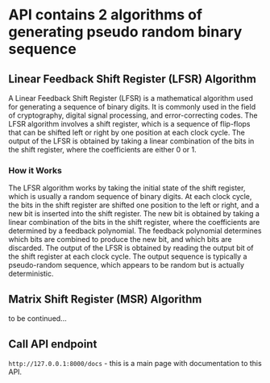 # API contains 2 algorithms of generating pseudo random binary sequence

## Linear Feedback Shift Register (LFSR) Algorithm

A Linear Feedback Shift Register (LFSR) is a mathematical algorithm used for generating a sequence of binary digits. It is commonly used in the field of cryptography, digital signal processing, and error-correcting codes.
The LFSR algorithm involves a shift register, which is a sequence of flip-flops that can be shifted left or right by one position at each clock cycle. The output of the LFSR is obtained by taking a linear combination of the bits in the shift register, where the coefficients are either 0 or 1.

### How it Works

The LFSR algorithm works by taking the initial state of the shift register, which is usually a random sequence of binary digits. At each clock cycle, the bits in the shift register are shifted one position to the left or right, and a new bit is inserted into the shift register.
The new bit is obtained by taking a linear combination of the bits in the shift register, where the coefficients are determined by a feedback polynomial. The feedback polynomial determines which bits are combined to produce the new bit, and which bits are discarded.
The output of the LFSR is obtained by reading the output bit of the shift register at each clock cycle. The output sequence is typically a pseudo-random sequence, which appears to be random but is actually deterministic.


## Matrix Shift Register (MSR) Algorithm

to be continued...


## Call API endpoint
``http://127.0.0.1:8000/docs`` - this is a main page with documentation to this API.